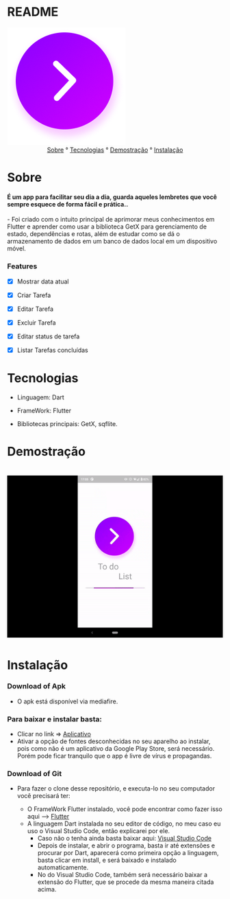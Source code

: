 # README

<p1 align ="center">
<img src="assets\images\splash.png" />
</p1>




<center>
<p1 align ="center">
   <a href = "#sobre">Sobre</a> ° 
   <a href = "#tecnologias">Tecnologias</a> ° 
   <a href = "#demostração">Demostração</a> ° 
    <a href = "#instalação">Instalação</a>


</p1>
</center>

# Sobre
<h4>É um app para facilitar seu dia a dia, guarda aqueles lembretes que você sempre esquece de forma fácil e prática..</h4>
- Foi criado com o intuito principal de aprimorar meus conhecimentos em Flutter e aprender como usar a biblioteca GetX para gerenciamento de estado, dependências e rotas, além de estudar como se dá o armazenamento de dados em um banco de dados local em um dispositivo móvel.




### Features

- [x] Mostrar data atual

- [x] Criar Tarefa

- [x] Editar Tarefa

- [x] Excluir Tarefa

- [x] Editar status de tarefa

- [x] Listar Tarefas concluídas

# Tecnologias
- Linguagem: Dart

- FrameWork: Flutter

- Bibliotecas principais: GetX, sqflite.

# Demostração

<h1 align="center">
<img src="assets\gif\gif_github.gif" />
</h1>


# Instalação
### Download of Apk
 - O apk está disponível via mediafire.


<h3>Para baixar e instalar basta:</h3>

- Clicar no link =>  <a href = "https://www.mediafire.com/file/6co0jcq9uhar3rr/To_do_List.apk/file">Aplicativo</a>
- Ativar a opção de fontes desconhecidas no seu aparelho ao instalar, pois como não é um aplicativo da Google Play Store, será necessário. Porém pode ficar tranquilo que o app é livre de vírus e propagandas.

### Download of Git
 - Para fazer o clone desse repositório, e executa-lo no seu computador você precisará ter:
   
   - O FrameWork Flutter instalado, você pode encontrar como fazer isso aqui --> <a href = "https://flutter.dev/">Flutter</a>
   - A linguagem Dart instalada no seu editor de código, no meu caso eu uso o Visual Studio Code, então explicarei por ele.
      - Caso não o tenha ainda basta baixar aqui: <a href = "https://code.visualstudio.com/">Visual Studio Code</a>
      - Depois de instalar, e abrir o programa, basta ir até extensões e procurar por Dart, aparecerá como primeira opção a linguagem, basta clicar em install, e será baixado e instalado automaticamente.
      - No do Visual Studio Code, também será necessário baixar a extensão do Flutter, que se procede da mesma maneira citada acima.
      








